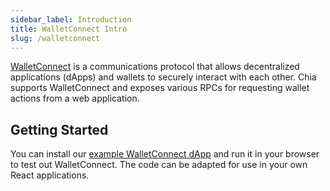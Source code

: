 ```yaml
---
sidebar_label: Introduction
title: WalletConnect Intro
slug: /walletconnect
---
```


[WalletConnect](https://walletconnect.com) is a communications protocol that allows decentralized applications (dApps) and wallets to securely interact with each other. Chia supports WalletConnect and exposes various RPCs for requesting wallet actions from a web application.

## Getting Started

You can install our [example WalletConnect dApp](https://github.com/Chia-Network/chia-wallet-connect-dapp-test) and run it in your browser to test out WalletConnect. The code can be adapted for use in your own React applications.
